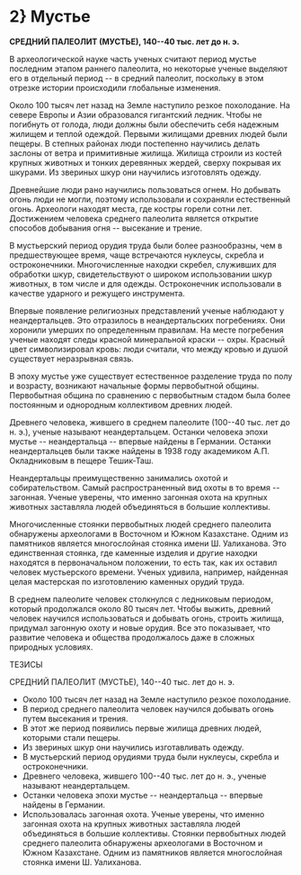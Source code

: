 # 2} Мустье

**СРЕДНИЙ ПАЛЕОЛИТ (МУСТЬЕ), 140--40 тыс. лет до н. э.**

В археологической науке часть ученых считают период мустье последним этапом раннего палеолита, но некоторые ученые выделяют его в отдельный период -- в средний палеолит, поскольку в этом отрезке истории происходили глобальные изменения.

Около 100 тысяч лет назад на Земле наступило резкое похолодание. На севере Европы и Азии образовался гигантский ледник. Чтобы не погибнуть от голода, люди должны были обеспечить себя надежным жилищем и теплой одеждой. Первыми жилищами древних людей были пещеры. В степных районах люди постепенно научились делать заслоны от ветра и примитивные жилища. Жилища строили из костей крупных животных и тонких деревянных жердей, сверху покрывая их шкурами. Из звериных шкур они научились изготовлять одежду.

Древнейшие люди рано научились пользоваться огнем. Но добывать огонь люди не могли, поэтому использовали и сохраняли естественный огонь. Археологи находят места, где костры горели сотни лет. Достижением человека среднего палеолита является открытие способов добывания огня -- высекание и трение.

В мустьерский период орудия труда были более разнообразны, чем в предшествующее время, чаще встречаются нуклеусы, скребла и остроконечники. Многочисленные находки скребел, служивших для обработки шкур, свидетельствуют о широком использовании шкур животных, в том числе и для одежды. Остроконечник использовали в качестве ударного и режущего инструмента.

Впервые появление религиозных представлений ученые наблюдают у неандертальцев. Это отразилось в неандертальских погребениях. Они хоронили умерших по определенным правилам. На месте погребения ученые находят следы красной минеральной краски -- охры. Красный цвет символизировал кровь: люди считали, что между кровью и душой существует неразрывная связь.

В эпоху мустье уже существует естественное разделение труда по полу и возрасту, возникают начальные формы первобытной общины. Первобытная община по сравнению с первобытным стадом была более постоянным и однородным коллективом древних людей.

Древнего человека, жившего в среднем палеолите (100--40 тыс. лет до н. э.), ученые называют неандертальцем. Останки человека эпохи мустье -- неандертальца -- впервые найдены в Германии. Останки неандертальцев были также найдены в 1938 году академиком А.П. Окладниковым в пещере Тешик-Таш.

Неандертальцы преимущественно занимались охотой и собирательством. Самый распространенный вид охоты в то время -- загонная. Ученые уверены, что именно загонная охота на крупных животных заставляла людей объединяться в большие коллективы.

Многочисленные стоянки первобытных людей среднего палеолита обнаружены археологами в Восточном и Южном Казахстане. Одним из памятников является многослойная стоянка имени Ш. Уалиханова. Это единственная стоянка, где каменные изделия и другие находки находятся в первоначальном положении, то есть так, как их оставил человек мустьерского времени. Ученых удивила, например, найденная целая мастерская по изготовлению каменных орудий труда.

В среднем палеолите человек столкнулся с ледниковым периодом, который продолжался около 80 тысяч лет. Чтобы выжить, древний человек научился использоваться и добывать огонь, строить жилища, придумал загонную охоту и новые орудия. Все это показывает, что развитие человека и общества продолжалось даже в сложных природных условиях.


ТЕЗИСЫ

СРЕДНИЙ ПАЛЕОЛИТ (МУСТЬЕ), 140--40 тыс. лет до н. э.

* Около 100 тысяч лет назад на Земле наступило резкое похолодание.
* В период среднего палеолита человек научился добывать огонь путем высекания и трения.
* В этот же период появились первые жилища древних людей, которыми стали пещеры.
* Из звериных шкур они научились изготавливать одежду.
* В мустьерский период орудиями труда были нуклеусы, скребла и остроконечники.
* Древнего человека, жившего 100--40 тыс. лет до н. э., ученые называют неандертальцем.
* Останки человека эпохи мустье -- неандертальца -- впервые найдены в Германии.
* Использовалась загонная охота. Ученые уверены, что именно загонная охота на крупных животных заставляла людей объединяться в большие коллективы. Стоянки первобытных людей среднего палеолита обнаружены археологами в Восточном и Южном Казахстане. Одним из памятников является многослойная стоянка имени Ш. Уалиханова.

